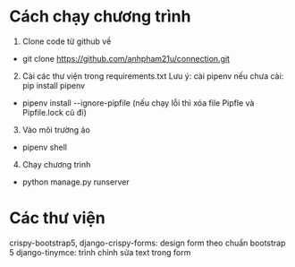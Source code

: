 # Cách chạy chương trình
1. Clone code từ github về
- git clone https://github.com/anhpham21u/connection.git
2. Cài các thư viện trong requirements.txt
Lưu ý: cài pipenv nếu chưa cài: pip install pipenv
- pipenv install --ignore-pipfile
(nếu chạy lỗi thì xóa file Pipfle và Pipfile.lock cũ đi)
3. Vào môi trường ảo
- pipenv shell
4. Chạy chương trình
- python manage.py runserver

# Các thư viện
crispy-bootstrap5, django-crispy-forms: design form theo chuẩn bootstrap 5
django-tinymce: trình chỉnh sửa text trong form